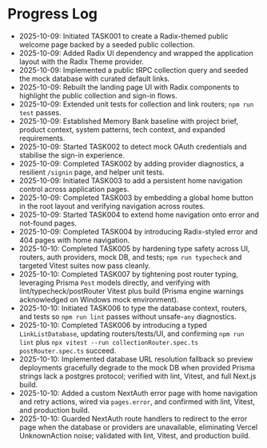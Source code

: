 # Progress Log

- 2025-10-09: Initiated TASK001 to create a Radix-themed public welcome page backed by a seeded public collection.
- 2025-10-09: Added Radix UI dependency and wrapped the application layout with the Radix Theme provider.
- 2025-10-09: Implemented a public tRPC collection query and seeded the mock database with curated default links.
- 2025-10-09: Rebuilt the landing page UI with Radix components to highlight the public collection and sign-in flows.
- 2025-10-09: Extended unit tests for collection and link routers; `npm run test` passes.
- 2025-10-09: Established Memory Bank baseline with project brief, product context, system patterns, tech context, and expanded requirements.
- 2025-10-09: Started TASK002 to detect mock OAuth credentials and stabilise the sign-in experience.
- 2025-10-09: Completed TASK002 by adding provider diagnostics, a resilient `/signin` page, and helper unit tests.
- 2025-10-09: Initiated TASK003 to add a persistent home navigation control across application pages.
- 2025-10-09: Completed TASK003 by embedding a global home button in the root layout and verifying navigation across routes.
- 2025-10-09: Started TASK004 to extend home navigation onto error and not-found pages.
- 2025-10-09: Completed TASK004 by introducing Radix-styled error and 404 pages with home navigation.
- 2025-10-10: Completed TASK005 by hardening type safety across UI, routers, auth providers, mock DB, and tests; `npm run typecheck` and targeted Vitest suites now pass cleanly.
- 2025-10-10: Completed TASK007 by tightening post router typing, leveraging Prisma `Post` models directly, and verifying with lint/typecheck/postRouter Vitest plus build (Prisma engine warnings acknowledged on Windows mock environment).
- 2025-10-10: Initiated TASK006 to type the database context, routers, and tests so `npm run lint` passes without unsafe-`any` diagnostics.
- 2025-10-10: Completed TASK006 by introducing a typed `LinkListDatabase`, updating routers/tests/UI, and confirming `npm run lint` plus `npx vitest --run collectionRouter.spec.ts postRouter.spec.ts` succeed.
- 2025-10-10: Implemented database URL resolution fallback so preview deployments gracefully degrade to the mock DB when provided Prisma strings lack a postgres protocol; verified with lint, Vitest, and full Next.js build.
- 2025-10-10: Added a custom NextAuth error page with home navigation and retry actions, wired via `pages.error`, and confirmed with lint, Vitest, and production build.
- 2025-10-10: Guarded NextAuth route handlers to redirect to the error page when the database or providers are unavailable, eliminating Vercel UnknownAction noise; validated with lint, Vitest, and production build.
